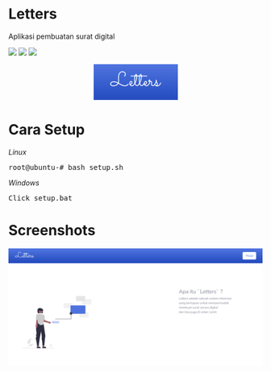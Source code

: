 # Letters
Aplikasi pembuatan surat digital

![](https://img.shields.io/badge/Language-Javascript-yellow?logo=javascript) ![](https://img.shields.io/badge/Language-php-purple?logo=php) ![](https://img.shields.io/badge/Frontend-Bootstrap-blue?logo=bootstrap) 

<div align='center'>
    <img src="https://raw.githubusercontent.com/FajarTheGGman/letters/main/public/assets/img/banner.png?token=AIQPJFLNRXFVMH4TMIZXQRDBRD5KQ" />
</div>

# Cara Setup
<i>Linux</i>
<pre>
root@ubuntu-# bash setup.sh
</pre>

<i>Windows</i>
<pre>
Click setup.bat
</pre>

# Screenshots
![](https://raw.githubusercontent.com/FajarTheGGman/letters/main/public/assets/img/screenshot.png)
